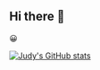 ## Hi there 👋

<!--
**Soryuasukka/Soryuasukka** is a ✨ _special_ ✨ repository because its `README.md` (this file) appears on your GitHub profile.

Here are some ideas to get you started:

- 🔭 I’m currently working on ...
- 🌱 I’m currently learning ...
- 👯 I’m looking to collaborate on ...
- 🤔 I’m looking for help with ...
- 💬 Ask me about ...
- 📫 How to reach me: ...
- 😄 Pronouns: ...
- ⚡ Fun fact: ...
-->

:grinning:

[![Judy's GitHub stats](https://github-readme-stats.vercel.app/api?username=Soryuasukka)](https://github.com/Soryuasukka/github-readme-stats)
